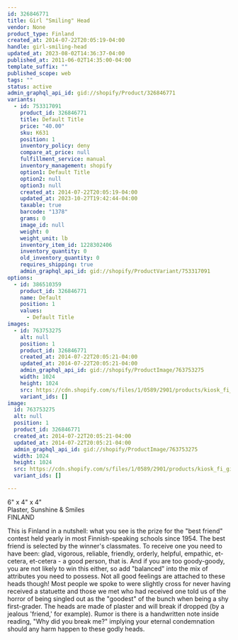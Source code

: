 ```yaml
---
id: 326846771
title: Girl "Smiling" Head
vendor: None
product_type: Finland
created_at: 2014-07-22T20:05:19-04:00
handle: girl-smiling-head
updated_at: 2023-08-02T14:36:37-04:00
published_at: 2011-06-02T14:35:00-04:00
template_suffix: ""
published_scope: web
tags: ""
status: active
admin_graphql_api_id: gid://shopify/Product/326846771
variants:
  - id: 753317091
    product_id: 326846771
    title: Default Title
    price: "40.00"
    sku: K631
    position: 1
    inventory_policy: deny
    compare_at_price: null
    fulfillment_service: manual
    inventory_management: shopify
    option1: Default Title
    option2: null
    option3: null
    created_at: 2014-07-22T20:05:19-04:00
    updated_at: 2023-10-27T19:42:44-04:00
    taxable: true
    barcode: "1378"
    grams: 0
    image_id: null
    weight: 0
    weight_unit: lb
    inventory_item_id: 1228302406
    inventory_quantity: 0
    old_inventory_quantity: 0
    requires_shipping: true
    admin_graphql_api_id: gid://shopify/ProductVariant/753317091
options:
  - id: 386510359
    product_id: 326846771
    name: Default
    position: 1
    values:
      - Default Title
images:
  - id: 763753275
    alt: null
    position: 1
    product_id: 326846771
    created_at: 2014-07-22T20:05:21-04:00
    updated_at: 2014-07-22T20:05:21-04:00
    admin_graphql_api_id: gid://shopify/ProductImage/763753275
    width: 1024
    height: 1024
    src: https://cdn.shopify.com/s/files/1/0589/2901/products/kiosk_fi_girlhead.jpeg?v=1406073921
    variant_ids: []
image:
  id: 763753275
  alt: null
  position: 1
  product_id: 326846771
  created_at: 2014-07-22T20:05:21-04:00
  updated_at: 2014-07-22T20:05:21-04:00
  admin_graphql_api_id: gid://shopify/ProductImage/763753275
  width: 1024
  height: 1024
  src: https://cdn.shopify.com/s/files/1/0589/2901/products/kiosk_fi_girlhead.jpeg?v=1406073921
  variant_ids: []

---
```


6" x 4" x 4"  
Plaster, Sunshine & Smiles  
FINLAND

This is Finland in a nutshell: what you see is the prize for the "best friend" contest held yearly in most Finnish-speaking schools since 1954. The best friend is selected by the winner's classmates. To receive one you need to have been: glad, vigorous, reliable, friendly, orderly, helpful, empathic, et-cetera, et-cetera - a good person, that is. And if you are too goody-goody, you are not likely to win this either, so add "balanced" into the mix of attributes you need to possess. Not all good feelings are attached to these heads though! Most people we spoke to were slightly cross for never having received a statuette and those we met who had received one told us of the horror of being singled out as the "goodest" of the bunch when being a shy first-grader. The heads are made of plaster and will break if dropped (by a jealous 'friend,' for example). Rumor is there is a handwritten note inside reading, "Why did you break me?" implying your eternal condemnation should any harm happen to these godly heads.
